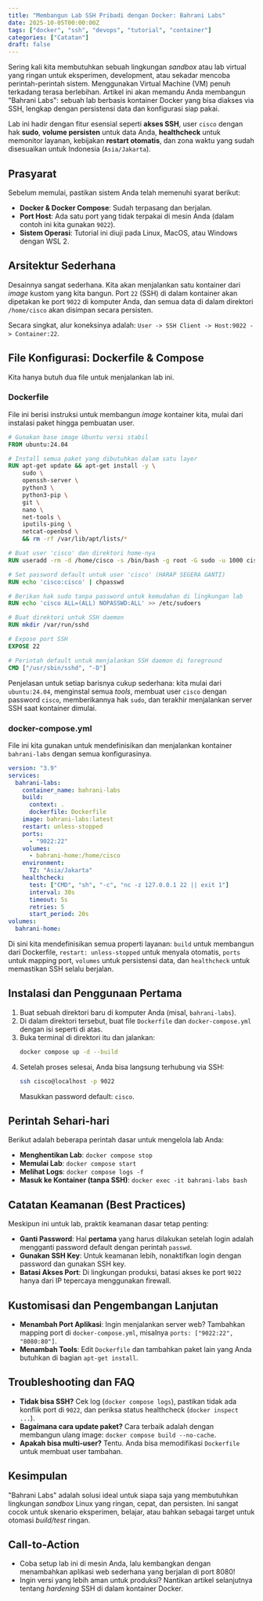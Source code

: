 ```yaml
---
title: "Membangun Lab SSH Pribadi dengan Docker: Bahrani Labs"
date: 2025-10-05T00:00:00Z
tags: ["docker", "ssh", "devops", "tutorial", "container"]
categories: ["Catatan"]
draft: false
---
```


Sering kali kita membutuhkan sebuah lingkungan _sandbox_ atau lab virtual yang ringan untuk eksperimen, development, atau sekadar mencoba perintah-perintah sistem. Menggunakan Virtual Machine (VM) penuh terkadang terasa berlebihan. Artikel ini akan memandu Anda membangun "Bahrani Labs": sebuah lab berbasis kontainer Docker yang bisa diakses via SSH, lengkap dengan persistensi data dan konfigurasi siap pakai.

Lab ini hadir dengan fitur esensial seperti **akses SSH**, user `cisco` dengan hak **sudo**, **volume persisten** untuk data Anda, **healthcheck** untuk memonitor layanan, kebijakan **restart otomatis**, dan zona waktu yang sudah disesuaikan untuk Indonesia (`Asia/Jakarta`).

## Prasyarat

Sebelum memulai, pastikan sistem Anda telah memenuhi syarat berikut:
- **Docker & Docker Compose**: Sudah terpasang dan berjalan.
- **Port Host**: Ada satu port yang tidak terpakai di mesin Anda (dalam contoh ini kita gunakan `9022`).
- **Sistem Operasi**: Tutorial ini diuji pada Linux, MacOS, atau Windows dengan WSL 2.

## Arsitektur Sederhana

Desainnya sangat sederhana. Kita akan menjalankan satu kontainer dari _image_ kustom yang kita bangun. Port `22` (SSH) di dalam kontainer akan dipetakan ke port `9022` di komputer Anda, dan semua data di dalam direktori `/home/cisco` akan disimpan secara persisten.

Secara singkat, alur koneksinya adalah: `User -> SSH Client -> Host:9022 -> Container:22`.

## File Konfigurasi: Dockerfile & Compose

Kita hanya butuh dua file untuk menjalankan lab ini.

### Dockerfile

File ini berisi instruksi untuk membangun _image_ kontainer kita, mulai dari instalasi paket hingga pembuatan user.

```Dockerfile
# Gunakan base image Ubuntu versi stabil
FROM ubuntu:24.04

# Install semua paket yang dibutuhkan dalam satu layer
RUN apt-get update && apt-get install -y \
    sudo \
    openssh-server \
    python3 \
    python3-pip \
    git \
    nano \
    net-tools \
    iputils-ping \
    netcat-openbsd \
    && rm -rf /var/lib/apt/lists/*

# Buat user 'cisco' dan direktori home-nya
RUN useradd -rm -d /home/cisco -s /bin/bash -g root -G sudo -u 1000 cisco

# Set password default untuk user 'cisco' (HARAP SEGERA GANTI)
RUN echo 'cisco:cisco' | chpasswd

# Berikan hak sudo tanpa password untuk kemudahan di lingkungan lab
RUN echo 'cisco ALL=(ALL) NOPASSWD:ALL' >> /etc/sudoers

# Buat direktori untuk SSH daemon
RUN mkdir /var/run/sshd

# Expose port SSH
EXPOSE 22

# Perintah default untuk menjalankan SSH daemon di foreground
CMD ["/usr/sbin/sshd", "-D"]
```

Penjelasan untuk setiap barisnya cukup sederhana: kita mulai dari `ubuntu:24.04`, menginstal semua _tools_, membuat user `cisco` dengan password `cisco`, memberikannya hak `sudo`, dan terakhir menjalankan server SSH saat kontainer dimulai.

### docker-compose.yml

File ini kita gunakan untuk mendefinisikan dan menjalankan kontainer `bahrani-labs` dengan semua konfigurasinya.

```yaml
version: "3.9"
services:
  bahrani-labs:
    container_name: bahrani-labs
    build:
      context: .
      dockerfile: Dockerfile
    image: bahrani-labs:latest
    restart: unless-stopped
    ports:
      - "9022:22"
    volumes:
      - bahrani-home:/home/cisco
    environment:
      TZ: "Asia/Jakarta"
    healthcheck:
      test: ["CMD", "sh", "-c", "nc -z 127.0.0.1 22 || exit 1"]
      interval: 30s
      timeout: 5s
      retries: 5
      start_period: 20s
volumes:
  bahrani-home:
```

Di sini kita mendefinisikan semua properti layanan: `build` untuk membangun dari Dockerfile, `restart: unless-stopped` untuk menyala otomatis, `ports` untuk mapping port, `volumes` untuk persistensi data, dan `healthcheck` untuk memastikan SSH selalu berjalan.

## Instalasi dan Penggunaan Pertama

1.  Buat sebuah direktori baru di komputer Anda (misal, `bahrani-labs`).
2.  Di dalam direktori tersebut, buat file `Dockerfile` dan `docker-compose.yml` dengan isi seperti di atas.
3.  Buka terminal di direktori itu dan jalankan:
    ```bash
    docker compose up -d --build
    ```
4.  Setelah proses selesai, Anda bisa langsung terhubung via SSH:
    ```bash
    ssh cisco@localhost -p 9022
    ```
    Masukkan password default: `cisco`.

## Perintah Sehari-hari

Berikut adalah beberapa perintah dasar untuk mengelola lab Anda:

-   **Menghentikan Lab**: `docker compose stop`
-   **Memulai Lab**: `docker compose start`
-   **Melihat Logs**: `docker compose logs -f`
-   **Masuk ke Kontainer (tanpa SSH)**: `docker exec -it bahrani-labs bash`

## Catatan Keamanan (Best Practices)

Meskipun ini untuk lab, praktik keamanan dasar tetap penting:

-   **Ganti Password**: Hal **pertama** yang harus dilakukan setelah login adalah mengganti password default dengan perintah `passwd`.
-   **Gunakan SSH Key**: Untuk keamanan lebih, nonaktifkan login dengan password dan gunakan SSH key.
-   **Batasi Akses Port**: Di lingkungan produksi, batasi akses ke port `9022` hanya dari IP tepercaya menggunakan firewall.

## Kustomisasi dan Pengembangan Lanjutan

-   **Menambah Port Aplikasi**: Ingin menjalankan server web? Tambahkan mapping port di `docker-compose.yml`, misalnya `ports: ["9022:22", "8080:80"]`.
-   **Menambah Tools**: Edit `Dockerfile` dan tambahkan paket lain yang Anda butuhkan di bagian `apt-get install`.

## Troubleshooting dan FAQ

-   **Tidak bisa SSH?** Cek log (`docker compose logs`), pastikan tidak ada konflik port di `9022`, dan periksa status healthcheck (`docker inspect ...`).
-   **Bagaimana cara update paket?** Cara terbaik adalah dengan membangun ulang image: `docker compose build --no-cache`.
-   **Apakah bisa multi-user?** Tentu. Anda bisa memodifikasi `Dockerfile` untuk membuat user tambahan.

## Kesimpulan

"Bahrani Labs" adalah solusi ideal untuk siapa saja yang membutuhkan lingkungan _sandbox_ Linux yang ringan, cepat, dan persisten. Ini sangat cocok untuk skenario eksperimen, belajar, atau bahkan sebagai target untuk otomasi _build/test_ ringan.

## Call-to-Action

-   Coba setup lab ini di mesin Anda, lalu kembangkan dengan menambahkan aplikasi web sederhana yang berjalan di port 8080!
-   Ingin versi yang lebih aman untuk produksi? Nantikan artikel selanjutnya tentang _hardening_ SSH di dalam kontainer Docker.
